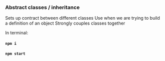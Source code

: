 ### Abstract classes / inheritance

Sets up contract between different classes
Use when we are trying to build a definition of an object
Strongly couples classes together

In terminal:

#### `npm i`

#### `npm start`
